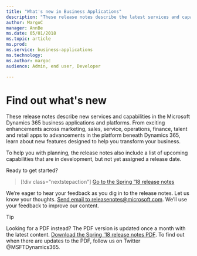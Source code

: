```yaml
---
title: "What's new in Business Applications"
description: "These release notes describe the latest services and capabilities in the Microsoft Dynamics 365 business applications and platforms."
author: MargoC
manager: AnnBe
ms.date: 05/01/2018
ms.topic: article
ms.prod: 
ms.service: business-applications
ms.technology: 
ms.author: margoc
audience: Admin, end user, Developer

---
```


# Find out what's new

These release notes describe new services and capabilities in the Microsoft Dynamics 365 business applications and platforms. From exciting enhancements across marketing, sales, service, operations, finance, talent and retail apps to advancements in the platform beneath Dynamics 365, learn about new features designed to help you transform your business.

To help you with planning, the release notes also include a list of upcoming capabilities that are in development, but not yet assigned a release date.  

Ready to get started?

> [!div class="nextstepaction"]
> [Go to the Spring '18 release notes](Spring18/release-overview.md)

We’re eager to hear your feedback as you dig in to the release notes. Let us know your thoughts. <a href="mailto:releasenotes@microsoft.com">Send email to releasenotes@microsoft.com</a>. We’ll use your feedback to improve our content. 


> [!TIP]
> Looking for a PDF instead? The PDF version is updated once a month with the latest content. [Download the Spring '18 release notes PDF](https://aka.ms/businessappsreleasenotes). To find out when there are updates to the PDF, follow us on Twitter @MSFTDynamics365.
